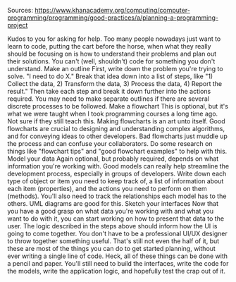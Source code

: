 Sources:
https://www.khanacademy.org/computing/computer-programming/programming/good-practices/a/planning-a-programming-project

Kudos to you for asking for help. Too many people nowadays just want to learn to code, putting the cart before the horse, when what they really should be focusing on is how to understand their problems and plan out their solutions. You can't (well, shouldn't) code for something you don't understand. Make an outline First, write down the problem you're trying to solve. "I need to do X." Break that idea down into a list of steps, like "1) Collect the data, 2) Transform the data, 3) Process the data, 4) Report the result." Then take each step and break it down further into the actions required. You may need to make separate outlines if there are several discrete processes to be followed. Make a flowchart This is optional, but it's what we were taught when I took programming courses a long time ago. Not sure if they still teach this. Making flowcharts is an art unto itself. Good flowcharts are crucial to designing and understanding complex algorithms, and for conveying ideas to other developers. Bad flowcharts just muddle up the process and can confuse your collaborators. Do some research on things like "flowchart tips" and "good flowchart examples" to help with this. Model your data Again optional, but probably required, depends on what information you're working with. Good models can really help streamline the development process, especially in groups of developers. Write down each type of object or item you need to keep track of, a list of information about each item (properties), and the actions you need to perform on them (methods). You'll also need to track the relationships each model has to the others. UML diagrams are good for this. Sketch your interfaces Now that you have a good grasp on what data you're working with and what you want to do with it, you can start working on how to present that data to the user. The logic described in the steps above should inform how the UI is going to come together. You don't have to be a professional UI/UX designer to throw together something useful. That's still not even the half of it, but these are most of the things you can do to get started planning, without ever writing a single line of code. Heck, all of these things can be done with a pencil and paper. You'll still need to build the interfaces, write the code for the models, write the application logic, and hopefully test the crap out of it.